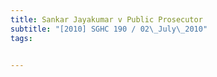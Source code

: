 ```yaml
---
title: Sankar Jayakumar v Public Prosecutor 
subtitle: "[2010] SGHC 190 / 02\_July\_2010"
tags:


---
```


